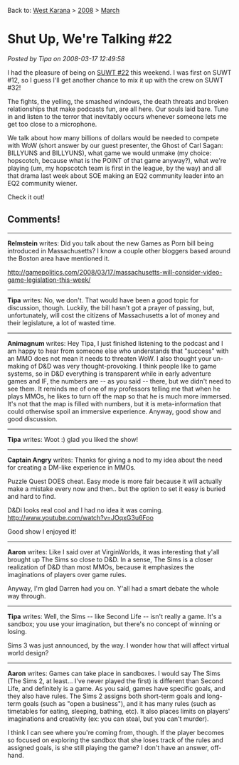 Back to: [West Karana](/posts/westkarana.md) > [2008](/posts/2008/westkarana.md) > [March](./westkarana.md)
# Shut Up, We're Talking #22

*Posted by Tipa on 2008-03-17 12:49:58*

I had the pleasure of being on [SUWT #22](http://tagn.wordpress.com/2008/03/17/shut-up-were-talking-22/) this weekend. I was first on SUWT #12, so I guess I'll get another chance to mix it up with the crew on SUWT #32!

The fights, the yelling, the smashed windows, the death threats and broken relationships that make podcasts fun, are all here. Our souls laid bare. Tune in and listen to the terror that inevitably occurs whenever someone lets me get too close to a microphone.

We talk about how many billions of dollars would be needed to compete with WoW (short answer by our guest presenter, the Ghost of Carl Sagan: BILLYUNS and BILLYUNS), what game we would unmake (my choice: hopscotch, because what is the POINT of that game anyway?), what we're playing (um, my hopscotch team is first in the league, by the way) and all that drama last week about SOE making an EQ2 community leader into an EQ2 community wiener.

Check it out!

## Comments!

---

**Relmstein** writes: Did you talk about the new Games as Porn bill being introduced in Massachusetts? I know a couple other bloggers based around the Boston area have mentioned it.

http://gamepolitics.com/2008/03/17/massachusetts-will-consider-video-game-legislation-this-week/

---

**Tipa** writes: No, we don't. That would have been a good topic for discussion, though. Luckily, the bill hasn't got a prayer of passing, but, unfortunately, will cost the citizens of Massachusetts a lot of money and their legislature, a lot of wasted time.

---

**Animagnum** writes: Hey Tipa, I just finished listening to the podcast and I am happy to hear from someone else who understands that "success" with an MMO does not mean it needs to threaten WoW. I also thought your un-making of D&D was very thought-provoking. I think people like to game systems, so in D&D everything is transparent while in early adventure games and IF, the numbers are -- as you said -- there, but we didn't need to see them. It reminds me of one of my professors telling me that when he plays MMOs, he likes to turn off the map so that he is much more immersed. It's not that the map is filled with numbers, but it is meta-information that could otherwise spoil an immersive experience. Anyway, good show and good discussion.

---

**Tipa** writes: Woot :) glad you liked the show!

---

**Captain Angry** writes: Thanks for giving a nod to my idea about the need for creating a DM-like experience in MMOs.

Puzzle Quest DOES cheat. Easy mode is more fair because it will actually make a mistake every now and then.. but the option to set it easy is buried and hard to find.

D&Di looks real cool and I had no idea it was coming. http://www.youtube.com/watch?v=JOqxG3u6Foo

Good show I enjoyed it!

---

**Aaron** writes: Like I said over at VirginWorlds, it was interesting that y'all brought up The Sims so close to D&D. In a sense, The Sims is a closer realization of D&D than most MMOs, because it emphasizes the imaginations of players over game rules.

Anyway, I'm glad Darren had you on. Y'all had a smart debate the whole way through.

---

**Tipa** writes: Well, the Sims -- like Second Life -- isn't really a game. It's a sandbox; you use your imagination, but there's no concept of winning or losing.

Sims 3 was just announced, by the way. I wonder how that will affect virtual world design?

---

**Aaron** writes: Games can take place in sandboxes. I would say The Sims (The Sims 2, at least... I've never played the first) is different than Second Life, and definitely is a game. As you said, games have specific goals, and they also have rules. The Sims 2 assigns both short-term goals and long-term goals (such as "open a business"), and it has many rules (such as timetables for eating, sleeping, bathing, etc). It also places limits on players' imaginations and creativity (ex: you can steal, but you can't murder). 

I think I can see where you're coming from, though. If the player becomes so focused on exploring the sandbox that she loses track of the rules and assigned goals, is she still playing the game? I don't have an answer, off-hand.

